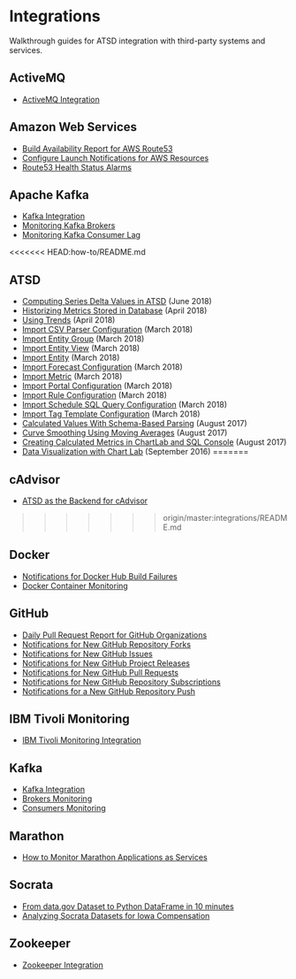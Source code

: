 # Integrations

Walkthrough guides for ATSD integration with third-party systems and services.

## ActiveMQ

* [ActiveMQ Integration](activemq/README.md)

## Amazon Web Services

* [Build Availability Report for AWS Route53](aws/route53-health-checks/README.md)
* [Configure Launch Notifications for AWS Resources](aws/cloud-watch-alert/README.md)
* [Route53 Health Status Alarms](aws/route53-email-notifications/README.md)

## Apache Kafka

* [Kafka Integration](kafka/README.md)
* [Monitoring Kafka Brokers](kafka/brokers-monitoring/README.md)
* [Monitoring Kafka Consumer Lag](kafka/consumers-monitoring/README.md)

<<<<<<< HEAD:how-to/README.md
## ATSD

* [Computing Series Delta Values in ATSD](database/subtract-subsequent-values/README.md) (June 2018)
* [Historizing Metrics Stored in Database](database/historize/README.md) (April 2018)
* [Using Trends](shared/trends.md) (April 2018)
* [Import CSV Parser Configuration](shared/import-csv-parser.md) (March 2018)
* [Import Entity Group](shared/import-entity-group.md) (March 2018)
* [Import Entity View](shared/import-entity-view.md) (March 2018)
* [Import Entity](shared/import-entity.md) (March 2018)
* [Import Forecast Configuration](shared/import-forecast.md) (March 2018)
* [Import Metric](shared/import-metric.md) (March 2018)
* [Import Portal Configuration](shared/import-portal.md) (March 2018)
* [Import Rule Configuration](shared/import-rule.md) (March 2018)
* [Import Schedule SQL Query Configuration](shared/import-scheduled-sql-query.md) (March 2018)
* [Import Tag Template Configuration](shared/import-tag-template.md) (March 2018)
* [Calculated Values With Schema-Based Parsing](database/schema-based-parser-mod/README.md) (August 2017)
* [Curve Smoothing Using Moving Averages](database/moving-avg/README.md) (August 2017)
* [Creating Calculated Metrics in ChartLab and SQL Console](database/add-calculated-value/README.md) (August 2017)
* [Data Visualization with Chart Lab](shared/chartlab.md) (September 2016)
=======
## cAdvisor

* [ATSD as the Backend for cAdvisor](cadvisor/README.md)
>>>>>>> origin/master:integrations/README.md

## Docker

* [Notifications for Docker Hub Build Failures](docker/README.md)
* [Docker Container Monitoring](docker/docker-engine.md)

## GitHub

* [Daily Pull Request Report for GitHub Organizations](github/pr-report.md)
* [Notifications for New GitHub Repository Forks](github/fork-notification.md)
* [Notifications for New GitHub Issues](github/issue-notification.md)
* [Notifications for New GitHub Project Releases](github/project-release-notification.md)
* [Notifications for New GitHub Pull Requests](github/pr-notification.md)
* [Notifications for New GitHub Repository Subscriptions](github/watch-notification.md)
* [Notifications for a New GitHub Repository Push](github/push-notification.md)

## IBM Tivoli Monitoring

* [IBM Tivoli Monitoring Integration](itm/README.md)

## Kafka

* [Kafka Integration](kafka/README.md)
* [Brokers Monitoring](kafka/brokers-monitoring/README.md)
* [Consumers Monitoring](kafka/consumers-monitoring/README.md)

## Marathon

* [How to Monitor Marathon Applications as Services](marathon/capacity-and-usage/README.md)

## Socrata

* [From data.gov Dataset to Python DataFrame in 10 minutes](socrata/python/README.md)
* [Analyzing Socrata Datasets for Iowa Compensation](socrata/iowa-compensation/README.md)

## Zookeeper

* [Zookeeper Integration](zookeeper/README.md)